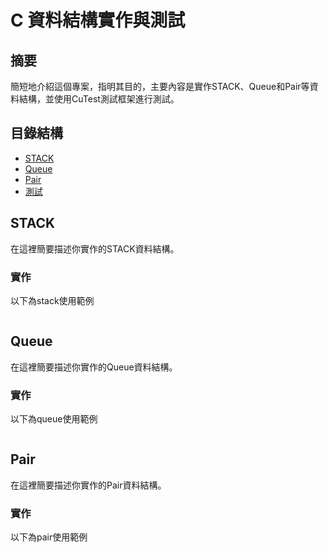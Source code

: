 # C 資料結構實作與測試

## 摘要
簡短地介紹這個專案，指明其目的，主要內容是實作STACK、Queue和Pair等資料結構，並使用CuTest測試框架進行測試。

## 目錄結構
* [STACK](#stack)
* [Queue](#queue)
* [Pair](#pair)
* [測試](#測試)

## STACK
在這裡簡要描述你實作的STACK資料結構。

### 實作
以下為stack使用範例
```
```


## Queue
在這裡簡要描述你實作的Queue資料結構。

### 實作
以下為queue使用範例
```
```


## Pair
在這裡簡要描述你實作的Pair資料結構。

### 實作
以下為pair使用範例
```
```


